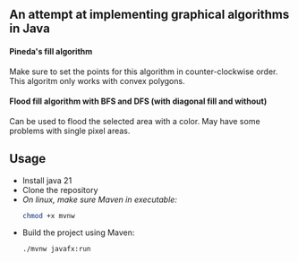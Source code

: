 ## An attempt at implementing graphical algorithms in Java

#### Pineda's fill algorithm 

Make sure to set the points for this algorithm in counter-clockwise order.
This algoritm only works with convex polygons.



#### Flood fill algorithm with BFS and DFS (with diagonal fill and without)
Can be used to flood the selected area with a color.
May have some problems with single pixel areas.


## Usage
- Install java 21
- Clone the repository
- *On linux, make sure Maven in executable:*
  ```bash
  chmod +x mvnw
  ```
- Build the project using Maven:
  ```bash
  ./mvnw javafx:run
  ```

